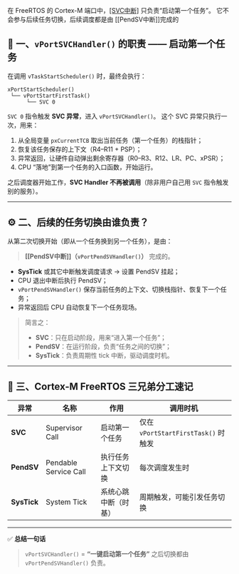 在 FreeRTOS 的 Cortex-M 端口中，[[SVC中断]]() 只负责“启动第一个任务”。
它不会参与后续任务切换，后续调度都是由 [[PendSV中断]]完成的


## 🧩 一、`vPortSVCHandler()` 的职责 —— 启动第一个任务

在调用 `vTaskStartScheduler()` 时，最终会执行：

```
xPortStartScheduler()
 └── vPortStartFirstTask()
      └── SVC 0
```

`SVC 0` 指令触发 **SVC 异常**，进入 `vPortSVCHandler()`。
这个 SVC 异常只执行一次，用来：

1. 从全局变量 `pxCurrentTCB` 取出当前任务（第一个任务）的栈指针；
2. 恢复该任务保存的上下文（R4–R11 + PSP）；
3. 异常返回，让硬件自动弹出剩余寄存器（R0–R3、R12、LR、PC、xPSR）；
4. CPU “落地”到第一个任务的入口函数，开始运行。

之后调度器开始工作，**SVC Handler 不再被调用**（除非用户自己用 `SVC` 指令触发别的服务）。

---

## ⚙️ 二、后续的任务切换由谁负责？

从第二次切换开始（即从一个任务换到另一个任务），是由：

> **[[PendSV中断]]（`vPortPendSVHandler()`）** 完成的。

* **SysTick** 或其它中断触发调度请求 → 设置 PendSV 挂起；
* CPU 退出中断后执行 PendSV；
* `vPortPendSVHandler()` 保存当前任务的上下文、切换栈指针、恢复下一个任务；
* 异常返回后 CPU 自动恢复下一个任务现场。

> 简言之：
>
> * **SVC**：只在启动阶段，用来“进入第一个任务”；
> * **PendSV**：在运行阶段，负责“任务之间的切换”；
> * **SysTick**：负责周期性 tick 中断，驱动调度时机。

---


## 🧠 三、Cortex-M FreeRTOS 三兄弟分工速记

| 异常          | 名称                    | 作用         | 调用时机                           |
| ----------- | --------------------- | ---------- | ------------------------------ |
| **SVC**     | Supervisor Call       | 启动第一个任务    | 仅在 `vPortStartFirstTask()` 时触发 |
| **PendSV**  | Pendable Service Call | 执行任务上下文切换  | 每次调度发生时                        |
| **SysTick** | System Tick           | 系统心跳中断（时基） | 周期触发，可能引发任务切换                  |

---



✅ **总结一句话**

> `vPortSVCHandler()` = **“一键启动第一个任务”**
> 之后切换都由 `vPortPendSVHandler()` 负责。



